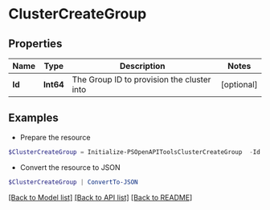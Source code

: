# ClusterCreateGroup
## Properties

Name | Type | Description | Notes
------------ | ------------- | ------------- | -------------
**Id** | **Int64** | The Group ID to provision the cluster into | [optional] 

## Examples

- Prepare the resource
```powershell
$ClusterCreateGroup = Initialize-PSOpenAPIToolsClusterCreateGroup  -Id null
```

- Convert the resource to JSON
```powershell
$ClusterCreateGroup | ConvertTo-JSON
```

[[Back to Model list]](../README.md#documentation-for-models) [[Back to API list]](../README.md#documentation-for-api-endpoints) [[Back to README]](../README.md)

